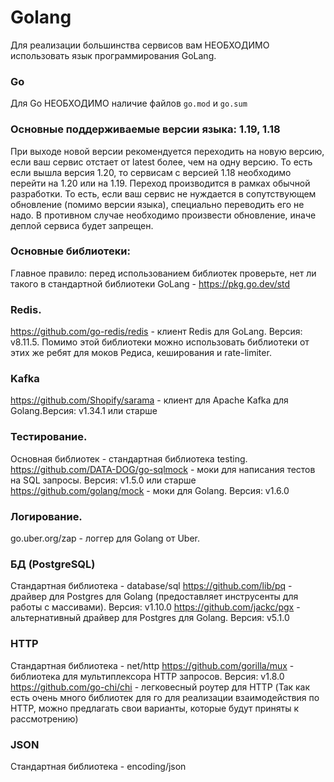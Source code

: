 # Golang

Для реализации большинства сервисов вам НЕОБХОДИМО использовать язык программирования GoLang.

### Go
Для Go НЕОБХОДИМО наличие файлов `go.mod` и `go.sum`


### Основные поддерживаемые версии языка: 1.19, 1.18
При выходе новой версии рекомендуется переходить на новую версию, если ваш сервис отстает от latest более, чем на одну версию. То есть если вышла версия 1.20, то сервисам с версией 1.18 необходимо перейти на 1.20 или на 1.19. Переход производится в рамках обычной разработки. То есть, если ваш сервис не нуждается в сопутствующем обновление (помимо версии языка), специально переводить его не надо. В противном случае необходимо произвести обновление, иначе деплой сервиса будет запрещен.

### Основные библиотеки:

Главное правило: перед использованием библиотек проверьте, нет ли такого в стандартной библиотеки GoLang - https://pkg.go.dev/std

### Redis.
https://github.com/go-redis/redis - клиент Redis для GoLang. Версия: v8.11.5. Помимо этой библиотеки можно использовать библиотеки от этих же ребят для моков Редиса, кеширования и rate-limiter.

### Kafka
https://github.com/Shopify/sarama - клиент для Apache Kafka для Golang.Версия: v1.34.1 или старше

### Тестирование.
Основная библиотек - стандартная библиотека testing.
https://github.com/DATA-DOG/go-sqlmock - моки для написания тестов на SQL запросы. Версия: v1.5.0 или старше
https://github.com/golang/mock - моки для Golang. Версия: v1.6.0

### Логирование.
go.uber.org/zap - логгер для Golang от Uber.

### БД (PostgreSQL)
Стандартная библиотека - database/sql
https://github.com/lib/pq - драйвер для Postgres для Golang (предоставляет инструсенты для работы с массивами). Версия: v1.10.0
https://github.com/jackc/pgx - альтернативный драйвер для Postgres для Golang. Версия: v5.1.0

### HTTP
Стандартная библиотека - net/http
https://github.com/gorilla/mux - библиотека для мультиплексора HTTP запросов. Версия: v1.8.0
https://github.com/go-chi/chi - легковесный роутер для HTTP
(Так как есть очень много библиотек для го для реализации взаимодействия по HTTP, можно предлагать свои варианты, которые будут приняты к рассмотрению)

### JSON
Стандартная библиотека - encoding/json
